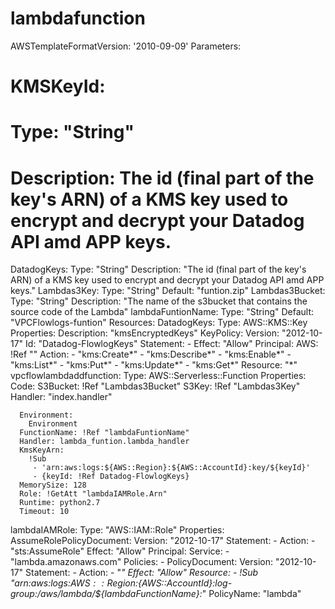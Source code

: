 # lambdafunction
AWSTemplateFormatVersion: '2010-09-09'
Parameters:
  # KMSKeyId:
  #   Type: "String"
  #   Description: The id (final part of the key's ARN) of a KMS key used to encrypt and decrypt your Datadog API amd APP keys.
  DatadogKeys:
    Type: "String"
    Description: "The id (final part of the key's ARN) of a KMS key used to encrypt and decrypt your Datadog API amd APP keys."
  Lambdas3Key:
    Type: "String"
    Default: "funtion.zip"
  Lambdas3Bucket:
    Type: "String"
    Description: "The name of the s3bucket that contains the source code of the Lambda"
  lambdaFuntionName:
    Type: "String"
    Default: "VPCFlowlogs-funtion" 
Resources:
  DatadogKeys: 
    Type: AWS::KMS::Key
    Properties: 
    Description: "kmsEncryptedKeys"
    KeyPolicy: 
      Version: "2012-10-17"
      Id: "Datadog-FlowlogKeys"
      Statement: 
        - 
          Effect: "Allow"
          Principal: 
            AWS: !Ref ""
          Action: 
            - "kms:Create*"
            - "kms:Describe*"
            - "kms:Enable*"
            - "kms:List*"
            - "kms:Put*"
            - "kms:Update*"
            - "kms:Get*"
          Resource: "*"
  vpcflowlambdaddfunction:
    Type: AWS::Serverless::Function
    Properties:
      Code: 
       S3Bucket: !Ref "Lambdas3Bucket"
       S3Key:    !Ref "Lambdas3Key"
       Handler: "index.handler"
        
      Environment:
        Environment
      FunctionName: !Ref "lambdaFuntionName"
      Handler: lambda_funtion.lambda_handler
      KmsKeyArn: 
        !Sub
         - 'arn:aws:logs:${AWS::Region}:${AWS::AccountId}:key/${keyId}'
         - {keyId: !Ref Datadog-FlowlogKeys}
      MemorySize: 128
      Role: !GetAtt "lambdaIAMRole.Arn"
      Runtime: python2.7
      Timeout: 10
  
  lambdaIAMRole:
    Type: "AWS::IAM::Role"
    Properties:
      AssumeRolePolicyDocument:
        Version: "2012-10-17"
        Statement:
          - Action:
              - "sts:AssumeRole"
            Effect: "Allow"
            Principal:
              Service:
                - "lambda.amazonaws.com"
      Policies:
        - PolicyDocument:
            Version: "2012-10-17"
            Statement:
              - Action:
                  - "*"
                Effect: "Allow"
                Resource:
                  - !Sub "arn:aws:logs:${AWS::Region}:${AWS::AccountId}:log-group:/aws/lambda/${lambdaFunctionName}:*"
          PolicyName: "lambda"
  
    

     
